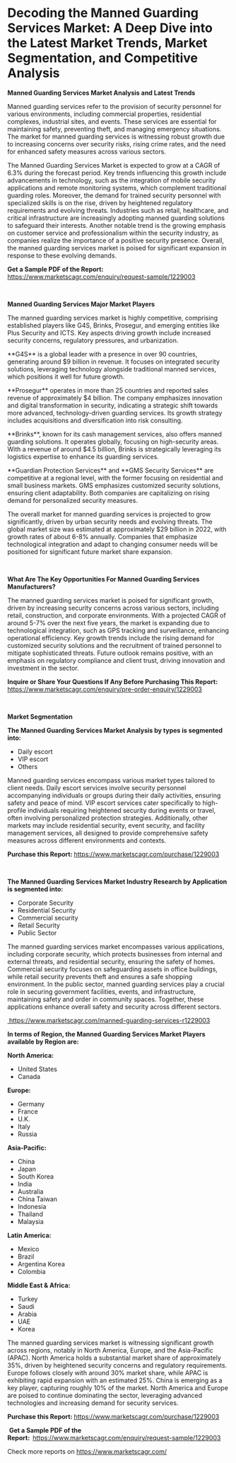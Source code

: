 <p><h1>Decoding the Manned Guarding Services Market: A Deep Dive into the Latest Market Trends, Market Segmentation, and Competitive Analysis</h1></p><p><strong>Manned Guarding Services Market Analysis and Latest Trends</strong></p>
<p><p>Manned guarding services refer to the provision of security personnel for various environments, including commercial properties, residential complexes, industrial sites, and events. These services are essential for maintaining safety, preventing theft, and managing emergency situations. The market for manned guarding services is witnessing robust growth due to increasing concerns over security risks, rising crime rates, and the need for enhanced safety measures across various sectors.</p><p>The Manned Guarding Services Market is expected to grow at a CAGR of 6.3% during the forecast period. Key trends influencing this growth include advancements in technology, such as the integration of mobile security applications and remote monitoring systems, which complement traditional guarding roles. Moreover, the demand for trained security personnel with specialized skills is on the rise, driven by heightened regulatory requirements and evolving threats. Industries such as retail, healthcare, and critical infrastructure are increasingly adopting manned guarding solutions to safeguard their interests. Another notable trend is the growing emphasis on customer service and professionalism within the security industry, as companies realize the importance of a positive security presence. Overall, the manned guarding services market is poised for significant expansion in response to these evolving demands.</p></p>
<p><strong>Get a Sample PDF of the Report:&nbsp;</strong> <a href="https://www.marketscagr.com/enquiry/request-sample/1229003?utm_campaign=1879&utm_medium=2&utm_source=Github&utm_content=ia&utm_term=11032025&utm_id=manned-guarding-services">https://www.marketscagr.com/enquiry/request-sample/1229003</a></p>
<p>&nbsp;</p>
<p><strong>Manned Guarding Services Major Market Players</strong></p>
<p><p>The manned guarding services market is highly competitive, comprising established players like G4S, Brinks, Prosegur, and emerging entities like Plus Security and ICTS. Key aspects driving growth include increased security concerns, regulatory pressures, and urbanization.</p><p>**G4S** is a global leader with a presence in over 90 countries, generating around $9 billion in revenue. It focuses on integrated security solutions, leveraging technology alongside traditional manned services, which positions it well for future growth.</p><p>**Prosegur** operates in more than 25 countries and reported sales revenue of approximately $4 billion. The company emphasizes innovation and digital transformation in security, indicating a strategic shift towards more advanced, technology-driven guarding services. Its growth strategy includes acquisitions and diversification into risk consulting.</p><p>**Brinks**, known for its cash management services, also offers manned guarding solutions. It operates globally, focusing on high-security areas. With a revenue of around $4.5 billion, Brinks is strategically leveraging its logistics expertise to enhance its guarding services.</p><p>**Guardian Protection Services** and **GMS Security Services** are competitive at a regional level, with the former focusing on residential and small business markets. GMS emphasizes customized security solutions, ensuring client adaptability. Both companies are capitalizing on rising demand for personalized security measures.</p><p>The overall market for manned guarding services is projected to grow significantly, driven by urban security needs and evolving threats. The global market size was estimated at approximately $29 billion in 2022, with growth rates of about 6-8% annually. Companies that emphasize technological integration and adapt to changing consumer needs will be positioned for significant future market share expansion.</p></p>
<p>&nbsp;</p>
<p><strong>What Are The Key Opportunities For Manned Guarding Services Manufacturers?</strong></p>
<p><p>The manned guarding services market is poised for significant growth, driven by increasing security concerns across various sectors, including retail, construction, and corporate environments. With a projected CAGR of around 5-7% over the next five years, the market is expanding due to technological integration, such as GPS tracking and surveillance, enhancing operational efficiency. Key growth trends include the rising demand for customized security solutions and the recruitment of trained personnel to mitigate sophisticated threats. Future outlook remains positive, with an emphasis on regulatory compliance and client trust, driving innovation and investment in the sector.</p></p>
<p><strong>Inquire or Share Your Questions If Any Before Purchasing This Report:</strong> <a href="https://www.marketscagr.com/enquiry/pre-order-enquiry/1229003?utm_campaign=1879&utm_medium=2&utm_source=Github&utm_content=ia&utm_term=11032025&utm_id=manned-guarding-services">https://www.marketscagr.com/enquiry/pre-order-enquiry/1229003</a></p>
<p>&nbsp;</p>
<p><strong>Market Segmentation</strong></p>
<p><strong>The Manned Guarding Services Market Analysis by types is segmented into:</strong></p>
<p><ul><li>Daily escort</li><li>VIP escort</li><li>Others</li></ul></p>
<p><p>Manned guarding services encompass various market types tailored to client needs. Daily escort services involve security personnel accompanying individuals or groups during their daily activities, ensuring safety and peace of mind. VIP escort services cater specifically to high-profile individuals requiring heightened security during events or travel, often involving personalized protection strategies. Additionally, other markets may include residential security, event security, and facility management services, all designed to provide comprehensive safety measures across different environments and contexts.</p></p>
<p><strong>Purchase this Report:&nbsp;</strong><a href="https://www.marketscagr.com/purchase/1229003?utm_campaign=1879&utm_medium=2&utm_source=Github&utm_content=ia&utm_term=11032025&utm_id=manned-guarding-services">https://www.marketscagr.com/purchase/1229003</a></p>
<p>&nbsp;</p>
<p><strong>The Manned Guarding Services Market Industry Research by Application is segmented into:</strong></p>
<p><ul><li>Corporate Security</li><li>Residential Security</li><li>Commercial security</li><li>Retail Security</li><li>Public Sector</li></ul></p>
<p><p>The manned guarding services market encompasses various applications, including corporate security, which protects businesses from internal and external threats, and residential security, ensuring the safety of homes. Commercial security focuses on safeguarding assets in office buildings, while retail security prevents theft and ensures a safe shopping environment. In the public sector, manned guarding services play a crucial role in securing government facilities, events, and infrastructure, maintaining safety and order in community spaces. Together, these applications enhance overall safety and security across different sectors.</p></p>
<p><a href="https://www.marketscagr.com/manned-guarding-services-r1229003?utm_campaign=1879&utm_medium=2&utm_source=Github&utm_content=ia&utm_term=11032025&utm_id=manned-guarding-services">&nbsp;https://www.marketscagr.com/manned-guarding-services-r1229003</a></p>
<p><strong>In terms of Region, the Manned Guarding Services Market Players available by Region are:</strong></p>
<p>
    <p> <strong> North America: </strong>
        <ul>
            <li>United States</li>
            <li>Canada</li>
        </ul>
        </p> 
    <p> <strong> Europe: </strong>
        <ul>
            <li>Germany</li>
            <li>France</li>
            <li>U.K.</li>
            <li>Italy</li>
            <li>Russia</li>
        </ul>
        </p> 
    <p> <strong> Asia-Pacific: </strong>
        <ul>
            <li>China</li>
            <li>Japan</li>
            <li>South Korea</li>
            <li>India</li>
            <li>Australia</li>
            <li>China Taiwan</li>
            <li>Indonesia</li>
            <li>Thailand</li>
            <li>Malaysia</li>
        </ul>
        </p> 
    <p> <strong> Latin America: </strong>
        <ul>
            <li>Mexico</li>
            <li>Brazil</li>
            <li>Argentina Korea</li>
            <li>Colombia</li>
        </ul>
        </p> 
    <p> <strong> Middle East & Africa: </strong>
        <ul>
            <li>Turkey</li>
            <li>Saudi</li>
            <li>Arabia</li>
            <li>UAE</li>
            <li>Korea</li>
        </ul>
    </p>
    </p>
<p><p>The manned guarding services market is witnessing significant growth across regions, notably in North America, Europe, and the Asia-Pacific (APAC). North America holds a substantial market share of approximately 35%, driven by heightened security concerns and regulatory requirements. Europe follows closely with around 30% market share, while APAC is exhibiting rapid expansion with an estimated 25%. China is emerging as a key player, capturing roughly 10% of the market. North America and Europe are poised to continue dominating the sector, leveraging advanced technologies and increasing demand for security services.</p></p>
<p><strong>Purchase this Report: </strong><a href="https://www.marketscagr.com/purchase/1229003?utm_campaign=1879&utm_medium=2&utm_source=Github&utm_content=ia&utm_term=11032025&utm_id=manned-guarding-services">https://www.marketscagr.com/purchase/1229003</a></p>
<p>&nbsp;<strong>Get a Sample PDF of the Report:&nbsp;&nbsp;</strong><a href="https://www.marketscagr.com/enquiry/request-sample/1229003?utm_campaign=1879&utm_medium=2&utm_source=Github&utm_content=ia&utm_term=11032025&utm_id=manned-guarding-services">https://www.marketscagr.com/enquiry/request-sample/1229003</a></p>
<p><strong></strong></p>
<p>Check more reports on <a href="https://www.marketscagr.com/?utm_campaign=1879&utm_medium=2&utm_source=Github&utm_content=ia&utm_term=11032025&utm_id=manned-guarding-services">https://www.marketscagr.com/</a></p>
